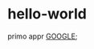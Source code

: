 # hello-world
primo appr
[GOOGLE](https://docs.github.com/en/get-started/quickstart/hello-world#introduction);

